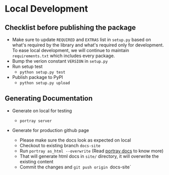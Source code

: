 # Local Development

## Checklist before publishing the package

 - Make sure to update `REQUIRED` and `EXTRAS` list in `setup.py` based on what's required by the library and what's required only for development. To ease local development, we will continue to maintain `requirements.txt` which includes every package.
 - Bump the verion constant `VERSION` in `setup.py`
 - Run setup test
    - `python setup.py test`
 - Publish package to PyPI
    - `python setup.py upload`


## Generating Documentation

 - Generate on local for testing
    - `portray server`

 - Generate for production github page
    - Please make sure the docs look as expected on local
    - Checkout to existing branch `docs-site`
    - Run `portray as_html --overwrite` (Read [portray docs](https://timothycrosley.github.io/portray/docs/quick_start/2.-cli/#outputting-documentation-locally) to know more)
    - That will generate html docs in `site/` directory, it will overwrite the existing content
    - Commit the changes and `git push origin `docs-site`
